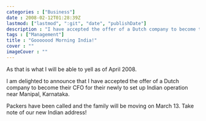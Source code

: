 ```yaml
---
categories : ["Business"]
date : 2008-02-12T01:28:39Z
lastmod: ["lastmod", ":git", "date", "publishDate"]
description : "I have accepted the offer of a Dutch company to become their CFO for their newly to set up Indian operation near Manipal, Karnataka."
tags : ["Management"]
title : "Gooooood Morning India!"
cover : ""
imageCover : ""
---
```



As that is what I will be able to yell as of April 2008.

I am delighted to announce that I have accepted the offer of a Dutch company to become their CFO for their newly to set up Indian operation near Manipal, Karnataka.

Packers have been called and the family will be moving on March 13. Take note of our new Indian address!

